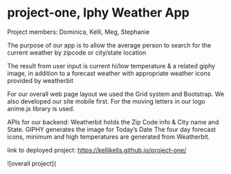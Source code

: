 # project-one, Iphy Weather App

Project members: Dominica, Kelli, Meg, Stephanie

The purpose of our app is to allow the average person to search for the current weather by zipcode or city/state location

The result from user input is current hi/low temperature & a related giphy image, in addition to a forecast weather with appropriate weather icons provided by weatherbit

For our overall web page layout we used the Grid system and Bootstrap. We also developed our site mobile first. 
For the moving letters in our logo anime.js library is used. 

APIs for our backend:
  Weatherbit holds the Zip Code info & City name and State.
  GIPHY generates the image for Today’s Date
The four day forecast icons, minimum and high temperatures are generated from Weatherbit. 

link to deployed project: https://kellikells.github.io/project-one/

![overall project](

